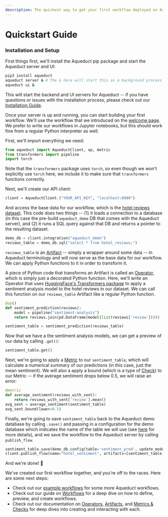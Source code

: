 ```yaml
---
description: The quickest way to get your first workflow deployed on Aqueduct
---
```


# Quickstart Guide

### Installation and Setup

First things first, we'll install the Aqueduct pip package and start the Aqueduct server and UI:

```bash
pip3 install aqueduct
aqueduct server & # The & here will start this as a background process.
aqueduct ui &
```

This will start the backend and UI servers for Aqueduct -- if you have questions or issues with the installation process, please check out our [Installation Guide](installation-and-deployment.md).

Once your server is up and running, you can start building your first workflow. We'll use the workflow that we introduced on the [welcome page](./). We prefer to write our workflows in Jupyter notebooks, but this should work fine from a regular Python interpreter as well.

First, we'll import everything we need:

```python
from aqueduct import AqueductClient, op, metric
from transformers import pipeline
import torch
```

Note that the `transformers` package uses `torch`, so even though we won't explicitly use `torch` here, we include it to make sure that `transformers` functions correctly.

Next, we'll create our API client:

```python
client = AqueductClient.("YOUR_API_KEY", "localhost:8080")
```

And access the base data for our workflow, which is the [hotel reviews dataset](example-workflows/demo-data-warehouse.md). This code does two things -- (1) it loads a connection to a database (in this case the pre-build `aqueduct_demo` DB that comes with the Aqueduct server), and (2) it runs a SQL query against that DB and returns a pointer to the resulting dataset.

```python
demo_db = client.integration("aqueduct_demo")
reviews_table = demo_db.sql("select * from hotel_reviews;")
```

`reviews_table` is an [Artifact](artifacts.md) -- simply a wrapper around some data -- in Aqueduct terminology and will now serve as the base data for our workflow. We can apply Python functions to it in order to transform it.&#x20;

A piece of Python code that transforms an Artifact is called an [Operator](operators.md), which is simply just a decorated Python function. Here, we'll write an Operator that uses [HuggingFace's Transformers package](https://huggingface.co/docs/transformers/index) to apply a sentiment analysis model to the hotel reviews in our dataset. We can call this function on our `reviews_table` Artifact like a regular Python function.

```python
@op()
def sentiment_prediction(reviews):
    model = pipeline("sentiment-analysis")
    return reviews.join(pd.DataFrame(model(list(reviews['review']))))

sentiment_table = sentiment_prediction(reviews_table)
```

Now that we have a the sentiment analysis models, we can get a preview of our data by calling `.get()`:

```python
sentiment_table.get()
```

Next, we're going to apply a [Metric](metrics-and-checks/metrics-measuring-your-predictions.md) to our `sentiment_table`, which will calculate a numerical summary of our predictions (in this case, just the mean sentiment). We will also a apply a bound (which is a type of [Check](metrics-and-checks/checks-ensuring-correctness.md)) to our Metric -- if the average sentiment drops below 0.5, we will raise an error:

```python
@metric
def average_sentiment(reviews_with_sent):
    return reviews_with_sent['review'].mean()
avg_sent = average_sentiment(sentiment_table)
avg_sent.bound(lower=0.5)
```

Finally, we're going to save `sentiment_table` back to the Aqueduct demo database by calling `.save()` and passing in a configuration for the demo database which indicates the name of the table we will use (see [here](integrations/using-integrations/) for more details), and we save the workflow to the Aqueduct server by calling `publish_flow`.

```python
sentiment_table.save(demo_db.config(table='sentiment_pred', update_mode='replace'))
client.publish_flow(name="hotel_sentiment", artifacts=[sentiment_table])
```

And we're done! 🎉

We've created our first workflow together, and you're off to the races. Here are some next steps:

* Check out our [example workflows](example-workflows/) for some more Aqueduct workflows.
* Check out our guide on [Workflows](workflows/page-4.md) for a deep dive on how to define, preview, and create workflows.
* Check out our documentation on [Operators](operators.md), [Artifacts](artifacts.md), and [Metrics & Checks](metrics-and-checks.md) for deep dives into creating and interacting with each.
